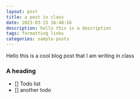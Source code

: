 ```yaml
---
layout: post
title: a post in class
date: 2023-03-15 16:40:16
description: hello this is a description
tags: formatting links
categories: sample-posts
---
```


Hello this is a cool blog post that I am writing in class

### A heading

- [] Todo list
- [] another todo
